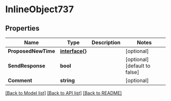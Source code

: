 # InlineObject737

## Properties

Name | Type | Description | Notes
------------ | ------------- | ------------- | -------------
**ProposedNewTime** | [**interface{}**](.md) |  | [optional] 
**SendResponse** | **bool** |  | [optional] [default to false]
**Comment** | **string** |  | [optional] 

[[Back to Model list]](../README.md#documentation-for-models) [[Back to API list]](../README.md#documentation-for-api-endpoints) [[Back to README]](../README.md)


